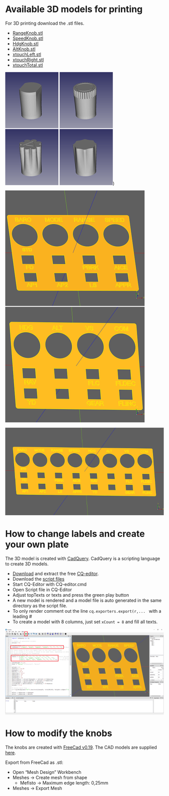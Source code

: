# Available 3D models for printing

For 3D printing download the .stl files.
* [RangeKnob.stl](./RangeKnob.stl)
* [SpeedKnob.stl](./SpeedKnob.stl)
* [HdgKnob.stl](./HdgKnob.stl)
* [AltKnob.stl](./AltKnob.stl)
* [xtouchLeft.stl](./xtouchLeft.stl)
* [xtouchRight.stl](./xtouchRight.stl)
* [xtouchTotal.stl](./xtouchTotal.stl)

![Picture Range Knob](../Pics/rangeKnobSmall.png) ![Picture Speed Knob](../Pics/speedKnobSmall.png) ![Picture Heading Knob](../Pics/hdgKnobSmall.png) ![Picture Alt Knob](../Pics/altKnobSmall.png))

![Picture Panel Left](../Pics/panelLeftSmall.png) ![Picture Panel Right](../Pics/panelRightSmall.png)

![Picture Panel Total](../Pics/panelTotalSmall.png)

# How to change labels and create your own plate
The 3D model is created with [CadQuery](https://github.com/CadQuery/cadquery). CadQuery is a scripting language to create 3D models. 
* [Download](https://github.com/CadQuery/cadquery) and extract the free [CQ-editor](https://github.com/CadQuery/CQ-editor).  
* Download the [script files](./CadQuery)
* Start CQ-Editor with CQ-editor.cmd
* Open Script file in CQ-Editor
* Adjust topTexts or texts and press the green play button
* A new model is rendered and a model file is auto generated in the same directory as the script file.
* To only render comment out the line ```cq.exporters.export(r,... ``` with a leading # 
* To create a model with 8 columns, just set ```xCount = 8``` and fill all texts.

![Picture cq editor](../Pics/cqEditorMarked.png)

# How to modify the knobs
The knobs are created with [FreeCad v0.19](https://github.com/FreeCAD/FreeCAD). The CAD models are supplied [here](./FreeCad).

Export from FreeCad as .stl:
* Open “Mesh Design” Workbench
* Meshes → Create mesh from shape
     * Mefisto → Maximum edge length: 0,25mm
* Meshes → Export Mesh
